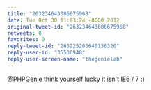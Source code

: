 ```yaml
---
title: "263234643086675968"
date: Tue Oct 30 11:03:24 +0000 2012
original-tweet-id: "263234643086675968"
retweets: 0
favorites: 0
reply-tweet-id: "263225203646136320"
reply-user-id: "35536948"
reply-user-screen-name: "thegenielab"
---
```

<a href="https://twitter.com/PHPGenie">@PHPGenie</a> think yourself lucky it isn't IE6 / 7 :)
